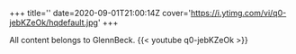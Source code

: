 +++
title=''
date=2020-09-01T21:00:14Z
cover='https://i.ytimg.com/vi/q0-jebKZeOk/hqdefault.jpg'
+++

All content belongs to GlennBeck.
{{< youtube q0-jebKZeOk >}}
